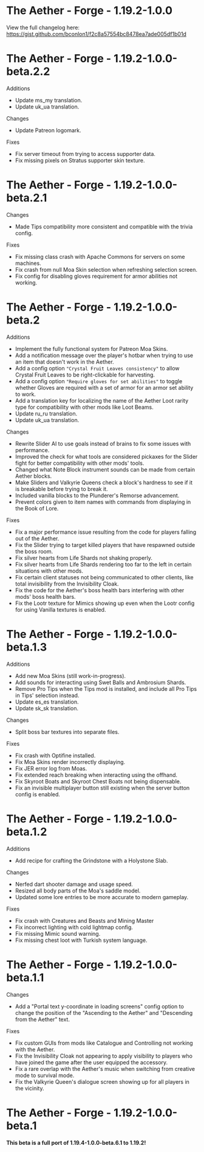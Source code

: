 # The Aether - Forge - 1.19.2-1.0.0

View the full changelog here: https://gist.github.com/bconlon1/f2c8a57554bc8478ea7ade005df1b01d

# The Aether - Forge - 1.19.2-1.0.0-beta.2.2

Additions

- Update ms_my translation.
- Update uk_ua translation.

Changes

- Update Patreon logomark.

Fixes

- Fix server timeout from trying to access supporter data.
- Fix missing pixels on Stratus supporter skin texture.

# The Aether - Forge - 1.19.2-1.0.0-beta.2.1

Changes

- Made Tips compatibility more consistent and compatible with the trivia config.

Fixes

- Fix missing class crash with Apache Commons for servers on some machines.
- Fix crash from null Moa Skin selection when refreshing selection screen.
- Fix config for disabling gloves requirement for armor abilities not working.

# The Aether - Forge - 1.19.2-1.0.0-beta.2

Additions

- Implement the fully functional system for Patreon Moa Skins.
- Add a notification message over the player's hotbar when trying to use an item that doesn't work in the Aether.
- Add a config option `"Crystal Fruit Leaves consistency"` to allow Crystal Fruit Leaves to be right-clickable for harvesting.
- Add a config option `"Require gloves for set abilities"` to toggle whether Gloves are required with a set of armor for an armor set ability to work.
- Add a translation key for localizing the name of the Aether Loot rarity type for compatibility with other mods like Loot Beams.
- Update ru_ru translation.
- Update uk_ua translation.

Changes

- Rewrite Slider AI to use goals instead of brains to fix some issues with performance.
- Improved the check for what tools are considered pickaxes for the Slider fight for better compatibility with other mods' tools.
- Changed what Note Block instrument sounds can be made from certain Aether blocks.
- Make Sliders and Valkyrie Queens check a block's hardness to see if it is breakable before trying to break it.
- Included vanilla blocks to the Plunderer's Remorse advancement.
- Prevent colors given to item names with commands from displaying in the Book of Lore.

Fixes

- Fix a major performance issue resulting from the code for players falling out of the Aether.
- Fix the Slider trying to target killed players that have respawned outside the boss room.
- Fix silver hearts from Life Shards not shaking properly.
- Fix silver hearts from Life Shards rendering too far to the left in certain situations with other mods.
- Fix certain client statuses not being communicated to other clients, like total invisibility from the Invisibility Cloak.
- Fix the code for the Aether's boss health bars interfering with other mods' boss health bars.
- Fix the Lootr texture for Mimics showing up even when the Lootr config for using Vanilla textures is enabled.

# The Aether - Forge - 1.19.2-1.0.0-beta.1.3

Additions

- Add new Moa Skins (still work-in-progress).
- Add sounds for interacting using Swet Balls and Ambrosium Shards.
- Remove Pro Tips when the Tips mod is installed, and include all Pro Tips in Tips' selection instead.
- Update es_es translation.
- Update sk_sk translation.

Changes

- Split boss bar textures into separate files.

Fixes

- Fix crash with Optifine installed.
- Fix Moa Skins render incorrectly displaying.
- Fix JER error log from Moas.
- Fix extended reach breaking when interacting using the offhand.
- Fix Skyroot Boats and Skyroot Chest Boats not being dispensable.
- Fix an invisible multiplayer button still existing when the server button config is enabled.

# The Aether - Forge - 1.19.2-1.0.0-beta.1.2

Additions

- Add recipe for crafting the Grindstone with a Holystone Slab.

Changes

- Nerfed dart shooter damage and usage speed.
- Resized all body parts of the Moa's saddle model.
- Updated some lore entries to be more accurate to modern gameplay.

Fixes

- Fix crash with Creatures and Beasts and Mining Master
- Fix incorrect lighting with cold lightmap config.
- Fix missing Mimic sound warning.
- Fix missing chest loot with Turkish system language.

# The Aether - Forge - 1.19.2-1.0.0-beta.1.1

Changes

- Add a "Portal text y-coordinate in loading screens" config option to change the position of the "Ascending to the Aether" and "Descending from the Aether" text.

Fixes

- Fix custom GUIs from mods like Catalogue and Controlling not working with the Aether.
- Fix the Invisibility Cloak not appearing to apply visibility to players who have joined the game after the user equipped the accessory.
- Fix a rare overlap with the Aether's music when switching from creative mode to survival mode.
- Fix the Valkyrie Queen's dialogue screen showing up for all players in the vicinity.

# The Aether - Forge - 1.19.2-1.0.0-beta.1

**This beta is a full port of 1.19.4-1.0.0-beta.6.1 to 1.19.2!**